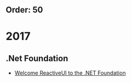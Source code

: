 Order: 50
---

# 2017

## .Net Foundation
* [Welcome ReactiveUI to the .NET Foundation](https://dotnetfoundation.org/blog/welcome-reactiveui-to-the-net-foundation)
